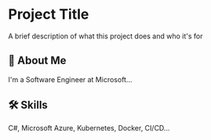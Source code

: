 
# Project Title

A brief description of what this project does and who it's for


## 🚀 About Me
I'm a Software Engineer at Microsoft...

  
## 🛠 Skills
C#, Microsoft Azure, Kubernetes, Docker, CI/CD...

  
